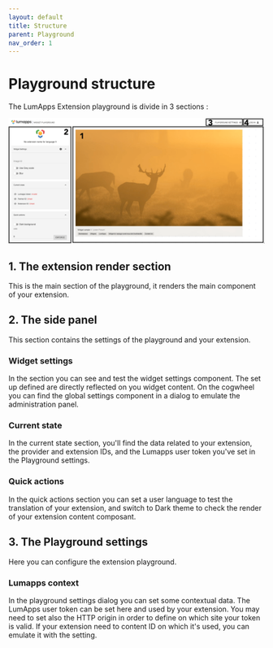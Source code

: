 ```yaml
---
layout: default
title: Structure
parent: Playground
nav_order: 1
---
```


# Playground structure
The LumApps Extension playground is divide in 3 sections : 

![alt text](../playground.png "Playground")

## 1. The extension render section
This is the main section of the playground, it renders the main component of your extension.

## 2. The side panel
This section contains the settings of the playground and your extension. 

### Widget settings
In the section you can see and test the widget settings component. 
The set up defined are directly reflected on you widget content.
On the cogwheel you can find the global settings component in a dialog to emulate the administration panel.

### Current state
In the current state section, you'll find the data related to your extension, the provider and extension IDs, and the Lumapps user token you've set in the Playground settings.


### Quick actions
In the quick actions section you can set a user language to test the translation of your extension, and switch to Dark theme to check the render of your extension content composant.
## 3. The Playground settings
Here you can configure the extension playground.

### Lumapps context
In the playground settings dialog you can set some contextual data.
The LumApps user token can be set here and used by your extension.
You may need to set also the HTTP origin in order to define on which site your token is valid.
If your extension need to content ID on which it's used, you can emulate it with the setting. 
